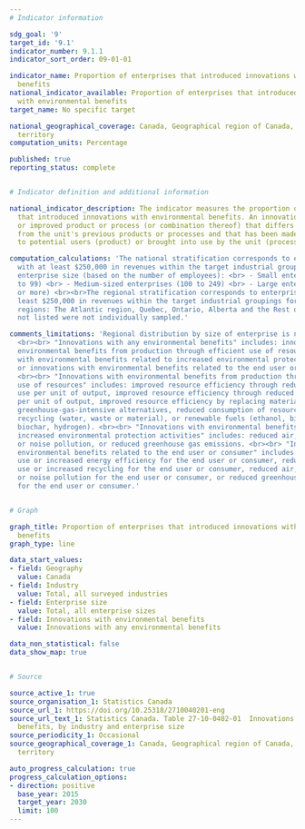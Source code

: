 ```yaml
---
# Indicator information

sdg_goal: '9'
target_id: '9.1'
indicator_number: 9.1.1
indicator_sort_order: 09-01-01

indicator_name: Proportion of enterprises that introduced innovations with environmental
  benefits
national_indicator_available: Proportion of enterprises that introduced innovations
  with environmental benefits
target_name: No specific target

national_geographical_coverage: Canada, Geographical region of Canada, Province or
  territory
computation_units: Percentage

published: true
reporting_status: complete


# Indicator definition and additional information

national_indicator_description: The indicator measures the proportion of enterprises
  that introduced innovations with environmental benefits. An innovation is a new
  or improved product or process (or combination thereof) that differs significantly
  from the unit's previous products or processes and that has been made available
  to potential users (product) or brought into use by the unit (process).

computation_calculations: 'The national stratification corresponds to enterprises
  with at least $250,000 in revenues within the target industrial groupings and the
  enterprise size (based on the number of employees): <br> - Small enterprises (20
  to 99) <br> - Medium-sized enterprises (100 to 249) <br> - Large enterprises (250
  or more) <br><br>The regional stratification corresponds to enterprises with at
  least $250,000 in revenues within the target industrial groupings for the following
  regions: The Atlantic region, Quebec, Ontario, Alberta and the Rest of Canada. Provinces/regions
  not listed were not individually sampled.'

comments_limitations: 'Regional distribution by size of enterprise is not available.
  <br><br> "Innovations with any environmental benefits" includes: innovations with
  environmental benefits from production through efficient use of resources, innovations
  with environmental benefits related to increased environmental protection activities,
  or innovations with environmental benefits related to the end user or consumer.
  <br><br> "Innovations with environmental benefits from production through efficient
  use of resources" includes: improved resource efficiency through reduced material
  use per unit of output, improved resource efficiency through reduced energy use
  per unit of output, improved resource efficiency by replacing material with less
  greenhouse-gas-intensive alternatives, reduced consumption of resources through
  recycling (water, waste or material), or renewable fuels (ethanol, biodiesel, biogas,
  biochar, hydrogen). <br><br> "Innovations with environmental benefits related to
  increased environmental protection activities" includes: reduced air, water, soil
  or noise pollution, or reduced greenhouse gas emissions. <br><br> "Innovations with
  environmental benefits related to the end user or consumer" includes: reduced energy
  use or increased energy efficiency for the end user or consumer, reduced material
  use or increased recycling for the end user or consumer, reduced air, water, soil
  or noise pollution for the end user or consumer, or reduced greenhouse gas emissions
  for the end user or consumer.'


# Graph

graph_title: Proportion of enterprises that introduced innovations with environmental
  benefits
graph_type: line

data_start_values:
- field: Geography
  value: Canada
- field: Industry
  value: Total, all surveyed industries
- field: Enterprise size
  value: Total, all enterprise sizes
- field: Innovations with environmental benefits
  value: Innovations with any environmental benefits

data_non_statistical: false
data_show_map: true


# Source

source_active_1: true
source_organisation_1: Statistics Canada
source_url_1: https://doi.org/10.25318/2710040201-eng
source_url_text_1: Statistics Canada. Table 27-10-0402-01  Innovations with environmental
  benefits, by industry and enterprise size
source_periodicity_1: Occasional
source_geographical_coverage_1: Canada, Geographical region of Canada, Province or
  territory

auto_progress_calculation: true
progress_calculation_options:
- direction: positive
  base_year: 2015
  target_year: 2030
  limit: 100
---
```

